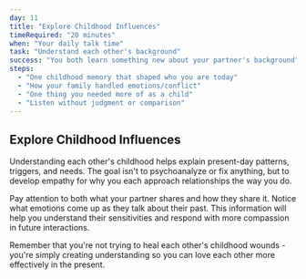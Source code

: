```yaml
---
day: 11
title: "Explore Childhood Influences"
timeRequired: "20 minutes"
when: "Your daily talk time"
task: "Understand each other's background"
success: "You both learn something new about your partner's background"
steps:
  - "One childhood memory that shaped who you are today"
  - "How your family handled emotions/conflict"
  - "One thing you needed more of as a child"
  - "Listen without judgment or comparison"
---
```


## Explore Childhood Influences

Understanding each other's childhood helps explain present-day patterns, triggers, and needs. The goal isn't to psychoanalyze or fix anything, but to develop empathy for why you each approach relationships the way you do.

Pay attention to both what your partner shares and how they share it. Notice what emotions come up as they talk about their past. This information will help you understand their sensitivities and respond with more compassion in future interactions.

Remember that you're not trying to heal each other's childhood wounds - you're simply creating understanding so you can love each other more effectively in the present.